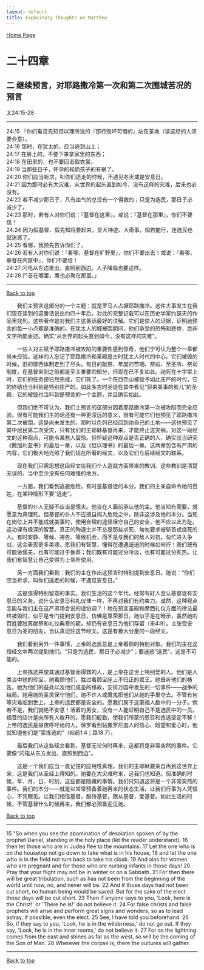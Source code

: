 ```yaml
---
layout: default
title: Expository Thoughts on Matthew
---
```

[ Home Page ]({{site.baseurl}}/index) <br>

<a name="0"></a>
# 二十四章 

## 二 继续预言，对耶路撒冷第一次和第二次围城苦况的预言

太24:15-28

***

24:15 「你们看见先知但以理所说的『那行毁坏可憎的』站在圣地（读这经的人须要会意）。<br>
24:16 那时，在犹太的，应当逃到山上；<br>
24:17 在房上的，不要下来拿家里的东西；<br>
24:18 在田里的，也不要回去取衣裳。<br>
24:19 当那些日子，怀孕的和奶孩子的有祸了。<br>
24:20 你们应当祈求，叫你们逃走的时候，不遇见冬天或是安息日。<br>
24:21 因为那时必有大灾难，从世界的起头直到如今，没有这样的灾难，后来也必没有。<br>
24:22 若不减少那日子，凡有血气的总没有一个得救的；只是为选民，那日子必减少了。<br>
24:23 那时，若有人对你们说：『基督在这里』，或说：『基督在那里』，你们不要信！<br>
24:24 因为假基督、假先知将要起来，显大神迹、大奇事，倘若能行，连选民也就迷惑了。<br>
24:25 看哪，我预先告诉你们了。<br>
24:26 若有人对你们说：『看哪，基督在旷野里』，你们不要出去！或说：『看哪，基督在内屋中』，你们不要信！<br>
24:27 闪电从东边发出，直照到西边。人子降临也要这样。<br>
24:28 尸首在哪里，鹰也必聚在那里。」<br>

***

[Back to top](#0)

&emsp;&emsp;我们主预言这部分的一个主题：就是罗马人占据耶路撒冷。这件大事发生在我们现在读到的这番话说出约四十年后。对此的完整记载可以在历史学家约瑟夫的作品里找到。这些著作是对我们主这番话最好的注解。它们是惊人的证据，证明祂预言的每一小点都是准确的。在犹太人的城被围期间，他们承受的恐怖和悲惨，绝非文字所能表述。确实“从世界的起头直到如今，没有这样的灾难”。

&emsp;&emsp;一些人对主赋予耶路撒冷被攻陷的重要性感到惊奇，他们宁可认为整个一章都尚未应验。这样的人忘记了耶路撒冷和圣殿是古时犹太人时代的中心。它们被毁的时候，旧的摩西体制走到了尽头。每日的献祭、年度的节期、祭坛、至圣所、祭司制度，在基督来到之前都是至关重要的部分，但现在已不复如此。祂死在十字架上时，它们的任务便已然完成，它们死了。一个在西奈山被赋予如此庄严的时代，它的终结也当料到是特别庄严的。如此多古时圣徒在其中看见“将来美事的影儿”的圣殿，它的被毁也当料到是预言的一个主题，并且确实如此。

&emsp;&emsp;但我们绝不可认为，我们主预言的这部分因着耶路撒冷第一次被攻陷而完全应验。很有可能我们主的话还有一种更深远的意义，很有可能它们也预见了耶路撒冷第二次被围，这是尚未发生的，那时以色列已经回到祂自己的土地——这也预见了其中居民第二次受灾，只有我们的主耶稣基督再来，才能终止这灾祸。对这一段经文的这种观点，可能令某些人震惊。但怀疑这种观点是否正确的人，确实应当研究《撒加利亚书》的最后一章，以及《但以理书》的最后一章。这两章包含有严肃的内容，它们极大地光照了我们现在所看的经文，以及它们与后续经文的联系。

&emsp;&emsp;现在我们只需思想这段经文给我们个人造就方面带来的教训。这些教训是清楚无误的，当中至少没有任何难懂的地方。

&emsp;&emsp;一方面，我们看到逃避危险，有时是基督徒的本分。我们的主亲自命令祂的百姓，在某种情形下要“逃走”。

&emsp;&emsp;基督的仆人无疑不应当是懦夫。他当在人面前承认他的主。他当知有需要，就愿意为真理死。但基督的仆人不应擅自闯入危险之中，除非这涉及他的本分。当死在岗位上并不能成就美事时，使用合理的途径保守自己的安全，他不应以此为耻。这功课有极深的智慧。真正的殉道士并不总是那些求死、匆匆要求被斩首或烧死的人。有时安静、等候、祷告、等候机会，而不是与我们的敌人对抗，匆忙进入争战，这会表现更多美德。愿我们有智慧，懂得在遭遇逼迫的时候如何行！我们既有可能做懦夫，也有可能过于鲁莽；我们既有可能过分冷淡，也有可能过分炙热。让我们有智慧让自己变得为上帝所使用。

&emsp;&emsp;另一方面我们看到：我们的主在作出这预言时特别提到安息日。祂说：“你们应当祈求，叫你们逃走的时候，不遇见安息日。”

&emsp;&emsp;这是值得特别留意的事实。我们生活的这个年代，经常有好人否认基督徒有安息日的义务。说什么安息日和礼仪律一样，不再对我们有约束力。诚然，这种观点怎能与我们主在这严肃场合说的话协调？！祂在预言圣殿和摩西礼仪方面的律法最终被毁时，似乎是专门提到安息日，仿佛是尊荣那日。祂似乎是在暗示，虽然祂的百姓要脱离献祭和礼仪典章的轭，却仍有安息日为他们存留（来4:9）。主张受安息日为圣的朋友，当认真记住这节经文。这是有极大分量的一段经文。

&emsp;&emsp;我们看到另外一件事情，上帝的选民总是上帝看顾的特别对象。我们的主在这段经文中两次提到他们。“只是为选民，那日子必减少”；要迷惑“选民”，这是不可能的。

&emsp;&emsp;上帝拣选并使其通过基督而得救的人，是上帝在这世上特别爱的人。他们是人类当中祂的珍宝。祂看顾他们，胜过看顾宝座上不归正的君王。祂垂听他们的祷告。祂为他们的益处以及他们成圣的缘故，安排万国中发生的一切事件——战争的结局。祂用祂的圣灵保守他们，祂不许人或魔鬼把他们从祂的手里夺去。不管有何等灾难临到世上，上帝的选民都是安全的。愿我们属于这蒙福人数中的一分子。倘若不是，我们就绝不安息！活着的男女，没有一人能证明自己不是选民中的一员。福音的应许是向所有人敞开的。愿我们殷勤，使我们所蒙的恩召和拣选坚定不移！上帝的选民是昼夜呼吁祂的人。保罗看到帖撒罗尼迦人的信心、盼望和爱心时，他就知道他们是“蒙拣选的”（帖前1:4；路18:7）。

&emsp;&emsp;最后我们从这些经文看到，基督无论何时再来，这都将是非常突然的事件。它要像“闪电从东方发出，直照到西边”。

&emsp;&emsp;这是一个我们应当一直记住的应用性真理。我们的主耶稣要亲自再到这世界上来，这是我们从圣经上得知的。祂要在大灾难时来，这我们也知道。但准确的时候，年、月、日、时刻，这些都是隐藏的事情。我们只知道这将是一个非常突然的事件。我们的本分——就是以常常预备着祂再来的状态生活。让我们行事为人凭信心，不凭眼见。让我们相信基督，服侍基督，跟从基督，爱基督。如此生活的时候，不管基督什么时候再来，我们都必预备迎见祂。

[Back to top](#0)

***

15 "So when you see the abomination of desolation spoken of by the prophet Daniel, standing in the holy place (let the reader understand), 16 then let those who are in Judea flee to the mountains. 17 Let the one who is on the housetop not go down to take what is in his house, 18 and let the one who is in the field not turn back to take his cloak. 19 And alas for women who are pregnant and for those who are nursing infants in those days! 20 Pray that your flight may not be in winter or on a Sabbath. 21 For then there will be great tribulation, such as has not been from the beginning of the world until now, no, and never will be. 22 And if those days had not been cut short, no human being would be saved. But for the sake of the elect those days will be cut short. 23 Then if anyone says to you, 'Look, here is the Christ!' or 'There he is!' do not believe it. 24 For false christs and false prophets will arise and perform great signs and wonders, so as to lead astray, if possible, even the elect. 25 See, I have told you beforehand. 26 So, if they say to you, 'Look, he is in the wilderness,' do not go out. If they say, 'Look, he is in the inner rooms,' do not believe it. 27 For as the lightning comes from the east and shines as far as the west, so will be the coming of the Son of Man. 28 Wherever the corpse is, there the vultures will gather.

***

[Back to top](#0)
